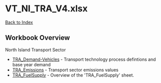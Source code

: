 # VT_NI_TRA_V4.xlsx

[Back to Index](../README.md)

## Workbook Overview

North Island Transport Sector

- [TRA_Demand-Vehicles](TRA_Demand-Vehicles.md) - Transport technology process defintions and base year demand
- [TRA_Emissions](TRA_Emissions.md) - Transport sector emissions values
- [TRA_FuelSupply](TRA_FuelSupply.md) - Overview of the 'TRA_FuelSupply' sheet.
